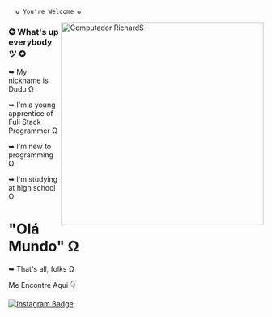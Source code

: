       ✪ You're Welcome ✪

<img src="https://media.discordapp.net/attachments/940692983152533524/1019644068394971166/devolper.png?width=513&height=513" min-width="400px" max-width="400px" width="400px" align="right" alt="Computador RichardS">

### ✪ What's up everybody ツ ✪

➥ My nickname is Dudu Ω

➥ I'm a young apprentice of Full Stack Programmer Ω

➥ I'm new to programming Ω

➥ I'm studying at high school Ω

# "Olá Mundo" Ω

➥ That's all, folks Ω

      
Me Encontre Aqui 👇
      
[![Instagram Badge](https://img.shields.io/badge/-Instagram-violet?style=flat-square&logo=Instagram&logoColor=white&link=https://www.instagram.com/eduardo_andrei_/)](https://www.instagram.com/eduardo_andrei_/)
